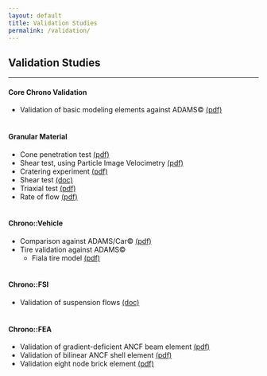 ```yaml
---
layout: default
title: Validation Studies
permalink: /validation/
---
```


Validation Studies
---
---

#### Core Chrono Validation
- Validation of basic modeling elements against ADAMS&copy; [(pdf)](http://sbel.wisc.edu/documents/TR-2015-05.pdf)
<br><br>


#### Granular Material
- Cone penetration test [(pdf)](http://sbel.wisc.edu/documents/TR-2016-16.pdf)
- Shear test, using Particle Image Velocimetry  [(pdf)](http://sbel.wisc.edu/documents/TR-2016-17.pdf)
- Cratering experiment [(pdf)](http://sbel.wisc.edu/documents/TobyHeynThesis_PhDfinal.pdf)
- Shear test [(doc)](https://computationalnonlinear.asmedigitalcollection.asme.org/article.aspx?articleID=2423820)
- Triaxial test [(pdf)](http://sbel.wisc.edu/documents/TR-2016-18.pdf) 
- Rate of flow [(pdf)](http://sbel.wisc.edu/documents/TobyHeynThesis_PhDfinal.pdf)
<br><br>


#### Chrono::Vehicle
- Comparison against ADAMS/Car&copy; [(pdf)](http://sbel.wisc.edu/documents/TR-2016-15.pdf)
- Tire validation against ADAMS&copy;
	- Fiala tire model [(pdf)](http://sbel.wisc.edu/documents/TR-2015-13.pdf)
<br><br>


#### Chrono::FSI
- Validation of suspension flows [(doc)](http://www.sciencedirect.com/science/article/pii/S0045793014004575)
<br><br>


#### Chrono::FEA
- Validation of gradient-deficient ANCF beam element  [(pdf)](http://www.projectchrono.org/assets/validations/FEA/ancfBeamValidation.pdf)
- Validation of bilinear ANCF shell element [(pdf)](http://www.projectchrono.org/assets/validations/FEA/ancfShellValidation.pdf)
- Validation eight node brick element [(pdf)](http://www.projectchrono.org/assets/validations/FEA/8NodeBrickVal.pdf)

<br><br>

<br><br>

